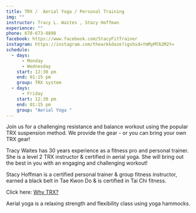 ```yaml
---
title: TRX /  Aerial Yoga / Personal Training
img: ""
instructor: Tracy L. Waites , Stacy Hoffman
experience: ""
phone: 678-673-8898
facebook: https://www.facebook.com/StacyFitTrainer
instagram: https://instagram.com/thearkkdaze?igshid=YmMyMTA2M2Y=
schedule:
  - days:
      - Monday
      - Wednesday
    start: 12:30 pm
    end: 01:15 pm
    group: TRX system
  - days:
      - Friday
    start: 12:30 pm
    end: 01:15 pm
    group: "Aerial Yoga "
---
```

Join us for a challenging resistance and balance workout using the popular TRX suspension method. We provide the gear - or you can bring your own TRX gear! 

Tracy Waites has 30 years experience as a fitness pro and personal trainer. She is a level 2 TRX instructor & certified in aerial yoga.  She will bring out the best in you with an engaging and challenging workout! 

Stacy Hoffman is a certified personal trainer & group fitness instructor, earned a black belt in Tae Kwon Do & is certified in Tai Chi fitness.

Click here:  [Why TRX?](https://www.trxtraining.com/why-trx)

Aerial yoga is a relaxing strength and flexibility class using yoga hammocks.